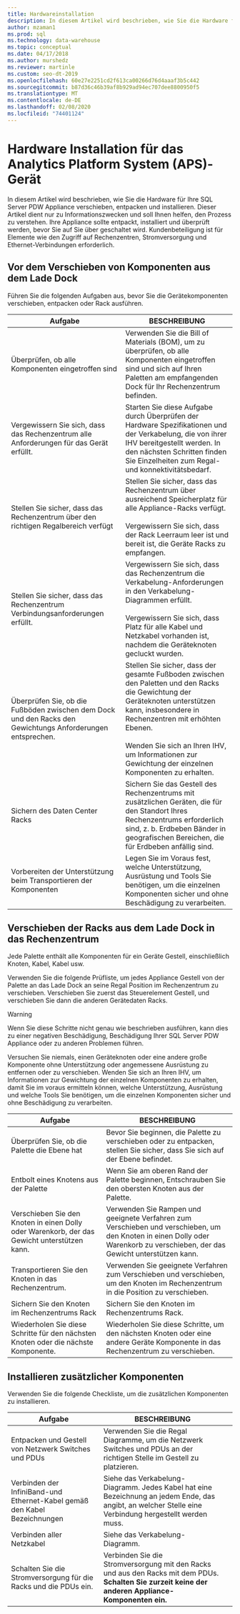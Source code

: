 ```yaml
---
title: Hardwareinstallation
description: In diesem Artikel wird beschrieben, wie Sie die Hardware für Ihre SQL Server PDW Appliance verschieben, entpacken und installieren. Dieser Artikel dient nur zu Informationszwecken und soll Ihnen helfen, den Prozess zu verstehen. Ihre Appliance sollte entpackt, installiert und überprüft werden, bevor Sie auf Sie über geschaltet wird. Kundenbeteiligung ist für Elemente wie den Zugriff auf Rechenzentren, Stromversorgung und Ethernet-Verbindungen erforderlich.
author: mzaman1
ms.prod: sql
ms.technology: data-warehouse
ms.topic: conceptual
ms.date: 04/17/2018
ms.author: murshedz
ms.reviewer: martinle
ms.custom: seo-dt-2019
ms.openlocfilehash: 60e27e2251cd2f613ca00266d76d4aaaf3b5c442
ms.sourcegitcommit: b87d36c46b39af8b929ad94ec707dee8800950f5
ms.translationtype: MT
ms.contentlocale: de-DE
ms.lasthandoff: 02/08/2020
ms.locfileid: "74401124"
---
```

# <a name="hardware-installation-for-analytics-platform-system-aps-appliance"></a>Hardware Installation für das Analytics Platform System (APS)-Gerät
In diesem Artikel wird beschrieben, wie Sie die Hardware für Ihre SQL Server PDW Appliance verschieben, entpacken und installieren. Dieser Artikel dient nur zu Informationszwecken und soll Ihnen helfen, den Prozess zu verstehen. Ihre Appliance sollte entpackt, installiert und überprüft werden, bevor Sie auf Sie über geschaltet wird. Kundenbeteiligung ist für Elemente wie den Zugriff auf Rechenzentren, Stromversorgung und Ethernet-Verbindungen erforderlich.  
  
## <a name="BeforeMoving"></a>Vor dem Verschieben von Komponenten aus dem Lade Dock  
Führen Sie die folgenden Aufgaben aus, bevor Sie die Gerätekomponenten verschieben, entpacken oder Rack ausführen.  
  
|Aufgabe|BESCHREIBUNG|  
|--------|---------------|  
|Überprüfen, ob alle Komponenten eingetroffen sind|Verwenden Sie die Bill of Materials (BOM), um zu überprüfen, ob alle Komponenten eingetroffen sind und sich auf Ihren Paletten am empfangenden Dock für Ihr Rechenzentrum befinden.|  
|Vergewissern Sie sich, dass das Rechenzentrum alle Anforderungen für das Gerät erfüllt.|Starten Sie diese Aufgabe durch Überprüfen der Hardware Spezifikationen und der Verkabelung, die von ihrer IHV bereitgestellt werden. In den nächsten Schritten finden Sie Einzelheiten zum Regal-und konnektivitätsbedarf.|  
|Stellen Sie sicher, dass das Rechenzentrum über den richtigen Regalbereich verfügt|Stellen Sie sicher, dass das Rechenzentrum über ausreichend Speicherplatz für alle Appliance-Racks verfügt.<br /><br />Vergewissern Sie sich, dass der Rack Leerraum leer ist und bereit ist, die Geräte Racks zu empfangen.|  
|Stellen Sie sicher, dass das Rechenzentrum Verbindungsanforderungen erfüllt.|Vergewissern Sie sich, dass das Rechenzentrum die Verkabelung-Anforderungen in den Verkabelung-Diagrammen erfüllt.<br /><br />Vergewissern Sie sich, dass Platz für alle Kabel und Netzkabel vorhanden ist, nachdem die Geräteknoten gecluckt wurden.|  
|Überprüfen Sie, ob die Fußböden zwischen dem Dock und den Racks den Gewichtungs Anforderungen entsprechen.|Stellen Sie sicher, dass der gesamte Fußboden zwischen den Paletten und den Racks die Gewichtung der Geräteknoten unterstützen kann, insbesondere in Rechenzentren mit erhöhten Ebenen.<br /><br />Wenden Sie sich an Ihren IHV, um Informationen zur Gewichtung der einzelnen Komponenten zu erhalten.|  
|Sichern des Daten Center Racks|Sichern Sie das Gestell des Rechenzentrums mit zusätzlichen Geräten, die für den Standort Ihres Rechenzentrums erforderlich sind, z. b. Erdbeben Bänder in geografischen Bereichen, die für Erdbeben anfällig sind.|  
|Vorbereiten der Unterstützung beim Transportieren der Komponenten|Legen Sie im Voraus fest, welche Unterstützung, Ausrüstung und Tools Sie benötigen, um die einzelnen Komponenten sicher und ohne Beschädigung zu verarbeiten.|  
  
## <a name="Moving"></a>Verschieben der Racks aus dem Lade Dock in das Rechenzentrum  
Jede Palette enthält alle Komponenten für ein Geräte Gestell, einschließlich Knoten, Kabel, Kabel usw.  
  
Verwenden Sie die folgende Prüfliste, um jedes Appliance Gestell von der Palette an das Lade Dock an seine Regal Position im Rechenzentrum zu verschieben. Verschieben Sie zuerst das Steuerelement Gestell, und verschieben Sie dann die anderen Gerätedaten Racks.  
  
> [!WARNING]  
> Wenn Sie diese Schritte nicht genau wie beschrieben ausführen, kann dies zu einer negativen Beschädigung, Beschädigung Ihrer SQL Server PDW Appliance oder zu anderen Problemen führen.  
>   
> Versuchen Sie niemals, einen Geräteknoten oder eine andere große Komponente ohne Unterstützung oder angemessene Ausrüstung zu entfernen oder zu verschieben. Wenden Sie sich an Ihren IHV, um Informationen zur Gewichtung der einzelnen Komponenten zu erhalten, damit Sie im voraus ermitteln können, welche Unterstützung, Ausrüstung und welche Tools Sie benötigen, um die einzelnen Komponenten sicher und ohne Beschädigung zu verarbeiten.  
  
|Aufgabe|BESCHREIBUNG|  
|--------|---------------|  
|Überprüfen Sie, ob die Palette die Ebene hat|Bevor Sie beginnen, die Palette zu verschieben oder zu entpacken, stellen Sie sicher, dass Sie sich auf der Ebene befindet.|  
|Entbolt eines Knotens aus der Palette|Wenn Sie am oberen Rand der Palette beginnen, Entschrauben Sie den obersten Knoten aus der Palette.|  
|Verschieben Sie den Knoten in einen Dolly oder Warenkorb, der das Gewicht unterstützen kann.|Verwenden Sie Rampen und geeignete Verfahren zum Verschieben und verschieben, um den Knoten in einen Dolly oder Warenkorb zu verschieben, der das Gewicht unterstützen kann.|  
|Transportieren Sie den Knoten in das Rechenzentrum.|Verwenden Sie geeignete Verfahren zum Verschieben und verschieben, um den Knoten im Rechenzentrum in die Position zu verschieben.|  
|Sichern Sie den Knoten im Rechenzentrums Rack|Sichern Sie den Knoten im Rechenzentrums Rack.|  
|Wiederholen Sie diese Schritte für den nächsten Knoten oder die nächste Komponente.|Wiederholen Sie diese Schritte, um den nächsten Knoten oder eine andere Geräte Komponente in das Rechenzentrum zu verschieben.|  
  
## <a name="AfterMoving"></a>Installieren zusätzlicher Komponenten  
Verwenden Sie die folgende Checkliste, um die zusätzlichen Komponenten zu installieren.  
  
|Aufgabe|BESCHREIBUNG||  
|--------|---------------|-|  
|Entpacken und Gestell von Netzwerk Switches und PDUs|Verwenden Sie die Regal Diagramme, um die Netzwerk Switches und PDUs an der richtigen Stelle im Gestell zu platzieren.||  
|Verbinden der InfiniBand-und Ethernet-Kabel gemäß den Kabel Bezeichnungen|Siehe das Verkabelung-Diagramm. Jedes Kabel hat eine Bezeichnung an jedem Ende, das angibt, an welcher Stelle eine Verbindung hergestellt werden muss.||  
|Verbinden aller Netzkabel|Siehe das Verkabelung-Diagramm.||  
|Schalten Sie die Stromversorgung für die Racks und die PDUs ein.|Verbinden Sie die Stromversorgung mit den Racks und aus den Racks mit dem PDUs. **Schalten Sie zurzeit keine der anderen Appliance-Komponenten ein.**||  
  
<!-- MISSING LINKS ## See Also  
[Common Metadata Query Examples &#40;SQL Server PDW&#41;](../sqlpdw/common-metadata-query-examples-sql-server-pdw.md)  -->  
  
